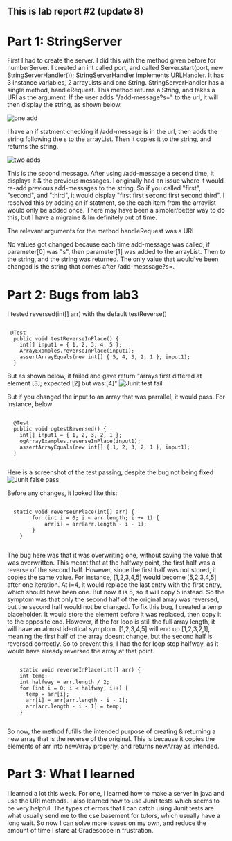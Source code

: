 ## This is lab report #2 (update 8)

# Part 1: StringServer
First I had to create the server. I did this with the method given before for numberServer. I created an int called port, and called Server.start(port, new StringServerHandler()); StringServerHandler implements URLHandler. It has 3 instance variables, 2 arrayLists and one String. StringServerHandler has a single method, handleRequest. This method returns a String, and takes a URI as the argument. If the user adds "/add-message?s=<string>" to the url, it will then display the string, as shown below.
 
![one add](https://imgur.com/ZcMZImS.png)
 
I have an if statment checking if /add-message is in the url, then adds the string following the s to the arrayList. Then it copies it to the string, and returns the string. 

![two adds](https://imgur.com/1BpXJcK.png)
 
 This is the second message. After using /add-message a second time, it displays it & the previous messages. I originally had an issue where it would re-add previous add-messages to the string. So if you called "first", "second", and "third", it would display "first first second first second third". I resolved this by adding an if statment, so the each item from the arraylist would only be added once. There may have been a simpler/better way to do this, but I have a migraine & Im definitely out of time.
  
  
The relevant arguments for the method handleRequest was a URI
  
  
No values got changed because each time add-message was called, if parameter[0] was "s", then parameter[1] was added to the arrayList. Then to the string, and the string was returned. The only value that would've been changed is the string that comes after /add-messsage?s=<string>.

  
# Part 2: Bugs from lab3
  
I tested reversed(int[] arr) with the default testReverse()
 
 <pre><code>
 @Test
  public void testReverseInPlace() {
    int[] input1 = { 1, 2, 3, 4, 5 };
    ArrayExamples.reverseInPlace(input1);
    assertArrayEquals(new int[] { 5, 4, 3, 2, 1 }, input1);
  }
</code></pre>

But as shown below, it failed and gave return "arrays first differed at element [3]; expected:[2] but was:[4]"
![Junit test fail](https://imgur.com/gallery/7En4gOl)

 But if you changed the input to an array that was parrallel, it would pass. For instance, below
  <pre><code>
  @Test
  public void ogtestReversed() {
    int[] input1 = { 1, 2, 3, 2, 1 };
    ogArrayExamples.reverseInPlace(input1);
    assertArrayEquals(new int[] { 1, 2, 3, 2, 1 }, input1);
  }
  </code></pre>
 
 Here is a screenshot of the test passing, despite the bug not being fixed
 ![Junit false pass](https://imgur.com/gallery/Wwd6feT)
  
Before any changes, it looked like this:
  
 <pre><code> 
  static void reverseInPlace(int[] arr) {
        for (int i = 0; i < arr.length; i += 1) {
            arr[i] = arr[arr.length - i - 1];
        }                                
    }
   </code></pre>
         

The bug here was that it was overwriting one, without saving the value that was overwritten. This meant that at the halfway point, the first half was a reverse of the second half. However, since the first half was not stored, it copies the same value. For instance, [1,2,3,4,5] would become [5,2,3,4,5] after one iteration. At i=4, it would replace the last entry with the first entry, which should have been one. But now it is 5, so it will copy 5 instead. So the symptom was that only the second half of the original array was reversed, but the second half would not be changed. To fix this bug, I created a temp placeholder. It would store the element before it was replaced, then copy it to the opposite end. However, if the for loop is still the full array length, it will have an almost identical symptom. [1,2,3,4,5] will end up [1,2,3,2,1], meaning the first half of the array doesnt change, but the second half is reversed correctly. So to prevent this, I had the for loop stop halfway, as it would have already reversed the array at that point.
                                       
  <pre><code>                             
    static void reverseInPlace(int[] arr) {
    int temp;
    int halfway = arr.length / 2;
    for (int i = 0; i < halfway; i++) {
      temp = arr[i];
      arr[i] = arr[arr.length - i - 1];
      arr[arr.length - i - 1] = temp;
    }
 </code></pre>
  
So now, the method fufills the intended purpose of creating & returning a new array that is the reverse of the original. This is because it copies the elements of arr into newArray properly, and returns newArray as intended.
  
# Part 3: What I learned
I learned a lot this week. For one, I learned how to make a server in java and use the URI methods. I also learned how to use Junit tests which seems to be very helpful. The types of errors that I can catch using Junit tests are what usually send me to the cse basement for tutors, which usually have a long wait. So now I can solve more issues on my own, and reduce the amount of time I stare at Gradescope in frustration.
